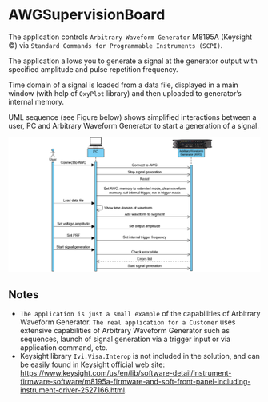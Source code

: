 # AWGSupervisionBoard
The application controls `Arbitrary Waveform Generator` M8195A (Keysight &copy;) via `Standard Commands for Programmable Instruments (SCPI)`.

The application allows you to generate a signal at the generator output with specified amplitude and pulse repetition frequency.

Time domain of a signal is loaded from a data file, displayed in a main window (with help of `OxyPlot` library) and then uploaded to generator’s internal memory.

UML sequence (see Figure below) shows simplified interactions between a user, PC and Arbitrary Waveform Generator to start a generation of a signal.

![Figure 1]( https://raw.githubusercontent.com/pavlo-bsu/AWGSupervisionBoard/backmatter/img/umlStartSingalGeneration.png)

## Notes
* `The application is just a small example` of the capabilities of Arbitrary Waveform Generator. `The real application for a Customer` uses extensive capabilities of Arbitrary Waveform Generator such as sequences, launch of signal generation via a trigger input or via application command, etc.
* Keysight library `Ivi.Visa.Interop` is not included in the solution, and can be easily found in Keysight official web site: https://www.keysight.com/us/en/lib/software-detail/instrument-firmware-software/m8195a-firmware-and-soft-front-panel-including-instrument-driver-2527166.html.